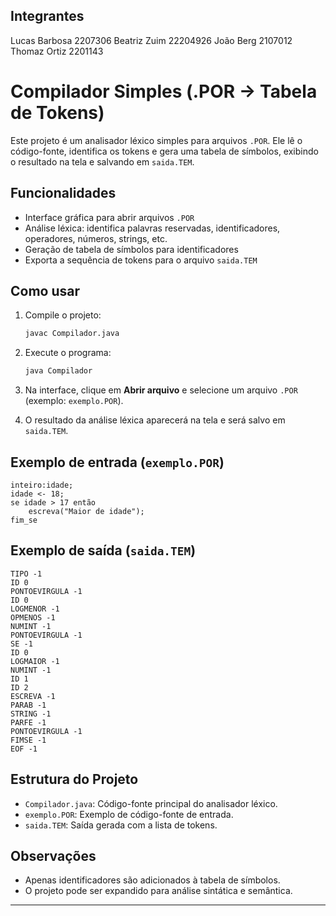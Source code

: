 ## Integrantes
Lucas Barbosa 2207306
Beatriz Zuim 22204926
João Berg 2107012
Thomaz Ortiz 2201143

# Compilador Simples (.POR → Tabela de Tokens)

Este projeto é um analisador léxico simples para arquivos `.POR`. Ele lê o código-fonte, identifica os tokens e gera uma tabela de símbolos, exibindo o resultado na tela e salvando em `saida.TEM`.

## Funcionalidades

- Interface gráfica para abrir arquivos `.POR`
- Análise léxica: identifica palavras reservadas, identificadores, operadores, números, strings, etc.
- Geração de tabela de símbolos para identificadores
- Exporta a sequência de tokens para o arquivo `saida.TEM`

## Como usar

1. Compile o projeto:
   ```sh
   javac Compilador.java
   ```

2. Execute o programa:
   ```sh
   java Compilador
   ```

3. Na interface, clique em **Abrir arquivo** e selecione um arquivo `.POR` (exemplo: `exemplo.POR`).

4. O resultado da análise léxica aparecerá na tela e será salvo em `saida.TEM`.

## Exemplo de entrada (`exemplo.POR`)

```por
inteiro:idade;
idade <- 18;
se idade > 17 então
    escreva("Maior de idade");
fim_se
```

## Exemplo de saída (`saida.TEM`)

```
TIPO -1
ID 0
PONTOEVIRGULA -1
ID 0
LOGMENOR -1
OPMENOS -1
NUMINT -1
PONTOEVIRGULA -1
SE -1
ID 0
LOGMAIOR -1
NUMINT -1
ID 1
ID 2
ESCREVA -1
PARAB -1
STRING -1
PARFE -1
PONTOEVIRGULA -1
FIMSE -1
EOF -1
```

## Estrutura do Projeto

- `Compilador.java`: Código-fonte principal do analisador léxico.
- `exemplo.POR`: Exemplo de código-fonte de entrada.
- `saida.TEM`: Saída gerada com a lista de tokens.

## Observações

- Apenas identificadores são adicionados à tabela de símbolos.
- O projeto pode ser expandido para análise sintática e semântica.

---
